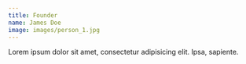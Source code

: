 ```yaml
---
title: Founder
name: James Doe
image: images/person_1.jpg
---
```


Lorem ipsum dolor sit amet, consectetur adipisicing elit. Ipsa, sapiente.